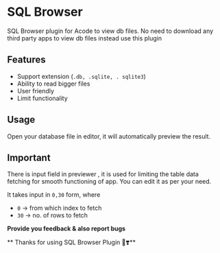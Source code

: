# SQL Browser

SQL Browser plugin for Acode to view db files.
No need to download any third party apps to view db files instead
use this plugin

## Features
- Support extension (`.db, .sqlite, . sqlite3`)
- Ability to read bigger files
- User friendly
- Limit functionality

## Usage

Open your database file in editor, it will automatically
preview the result.

## Important

There is input field in previewer , it is used for limiting
the table data fetching for smooth functioning of app. You can edit it
as per your need. 

It takes input in `0,30` form, where 
- `0` -> from which index to fetch
- `30` -> no. of rows to fetch

**Provide you feedback & also report bugs**

** Thanks for using SQL Browser Plugin 🎉❣️**